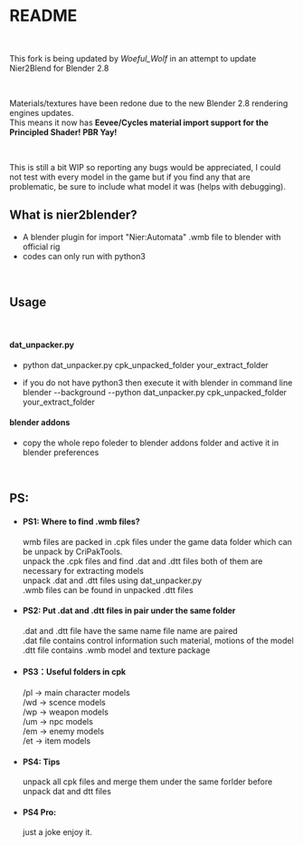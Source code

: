 # README
<br>

This fork is being updated by *Woeful_Wolf* in an attempt to update Nier2Blend for Blender 2.8 <br>

<br>

Materials/textures have been redone due to the new Blender 2.8 rendering engines updates. <br>
This means it now has **Eevee/Cycles material import support for the Principled Shader! PBR Yay!** <br>

<br>

This is still a bit WIP so reporting any bugs would be appreciated, I could not test with every model in the game but if you find any that are problematic, be sure to include what model it was (helps with debugging). <br>

## What is nier2blender?

* A blender plugin for import "Nier:Automata" .wmb file to blender with official rig<br>
* codes can only run with python3


<br>

## Usage

<br> 

#### dat_unpacker.py

* python dat_unpacker.py cpk_unpacked_folder your_extract_folder

* if you do not have python3 then execute it with blender in command line<br>
blender --background --python dat_unpacker.py cpk_unpacked_folder your_extract_folder

#### blender addons
* copy the whole repo foleder to blender addons folder and active it in blender preferences

<br>

## PS:

* #### PS1: Where to find .wmb files?
    wmb files are packed in .cpk files under the game data folder which can be unpack by CriPakTools.<br>
    unpack the .cpk files and find .dat and .dtt files both of them are necessary for extracting models<br>
    unpack .dat and .dtt files using dat_unpacker.py<br>
    .wmb files can be found in unpacked .dtt files<br>


* #### PS2: Put .dat and .dtt files in pair under the same folder
    .dat and .dtt file have the same name file name are paired<br>
    .dat file contains control information such material, motions of the model <br>
    .dtt file contains .wmb model and texture package<br>

* #### PS3：Useful folders in cpk
    /pl -> main character models<br>
    /wd -> scence models<br>
    /wp -> weapon models<br>
    /um -> npc models<br>
    /em -> enemy models<br>
    /et -> item models<br>

* #### PS4: Tips
    unpack all cpk files and merge them under the same forlder before unpack dat and dtt files

*  #### PS4 Pro:
    just a joke enjoy it.
